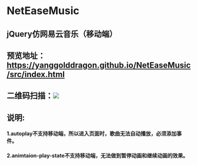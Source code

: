 # NetEaseMusic
## jQuery仿网易云音乐（移动端）
## 预览地址：https://yanggolddragon.github.io/NetEaseMusic/src/index.html
## 二维码扫描：![](../src/images/二维码.png)
## 说明:
#### 1.autoplay不支持移动端，所以进入页面时，歌曲无法自动播放，必须添加事件。
#### 2.animtaion-play-state不支持移动端，无法做到暂停动画和继续动画的效果。
